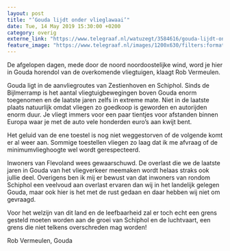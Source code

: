 ```yaml
---
layout: post
title: "’Gouda lijdt onder vlieglawaai’"
date: Tue, 14 May 2019 15:30:00 +0200
category: overig
externe_link: "https://www.telegraaf.nl/watuzegt/3584616/gouda-lijdt-onder-vlieglawaai"
feature_image: "https://www.telegraaf.nl/images/1200x630/filters:format(jpeg):quality(80)/cdn-kiosk-api.telegraaf.nl/0ef865ce-7645-11e9-843b-02c309bc01c1.jpg"
---
```


<p class="intro">De afgelopen dagen, mede door de noord noordoostelijke wind, word je hier in Gouda horendol van de overkomende vliegtuigen, klaagt Rob Vermeulen.</p> <p>Gouda ligt in de aanvliegroutes van Zestienhoven en Schiphol. Sinds de Bijlmerramp is het aantal vliegtuigbewegingen boven Gouda enorm toegenomen en de laatste jaren zelfs in extreme mate. Niet in de laatste plaats natuurlijk omdat vliegen zo goedkoop is geworden en autorijden enorm duur. Je vliegt immers voor een paar tientjes voor afstanden binnen Europa waar je met de auto vele honderden euro’s aan kwijt bent.</p><p>Het geluid van de ene toestel is nog niet weggestorven of de volgende komt er al weer aan. Sommige toestellen vliegen zo laag dat ik me afvraag of de minimumvlieghoogte wel wordt gerespecteerd.</p><p>Inwoners van Flevoland wees gewaarschuwd. De overlast die we de laatste jaren in Gouda van het vliegverkeer meemaken wordt helaas straks ook jullie deel. Overigens ben ik mij er bewust van dat inwoners van rondom Schiphol een veelvoud aan overlast ervaren dan wij in het landelijk gelegen Gouda, maar ook hier is het met de rust gedaan en daar hebben wij niet om gevraagd.</p><p>Voor het welzijn van dit land en de leefbaarheid zal er toch echt een grens gesteld moeten worden aan de groei van Schiphol en de luchtvaart, een grens die niet telkens overschreden mag worden!</p><p>Rob Vermeulen, Gouda</p>
